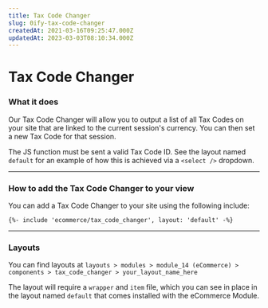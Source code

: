 ```yaml
---
title: Tax Code Changer
slug: 0ify-tax-code-changer
createdAt: 2021-03-16T09:25:47.000Z
updatedAt: 2023-03-03T08:10:34.000Z
---
```


# Tax Code Changer

### What it does

Our Tax Code Changer will allow you to output a list of all Tax Codes on your site that are linked to the current session's currency. You can then set a new Tax Code for that session.

The JS function must be sent a valid Tax Code ID. See the layout named `default` for an example of how this is achieved via a `<select />` dropdown.

***

### How to add the Tax Code Changer to your view

You can add a Tax Code Changer to your site using the following include:

```
{%- include 'ecommerce/tax_code_changer', layout: 'default' -%}
```

***

### Layouts

You can find layouts at `layouts > modules > module_14 (eCommerce) > components > tax_code_changer > your_layout_name_here`

The layout will require a `wrapper` and `item` file, which you can see in place in the layout named `default` that comes installed with the eCommerce Module.

